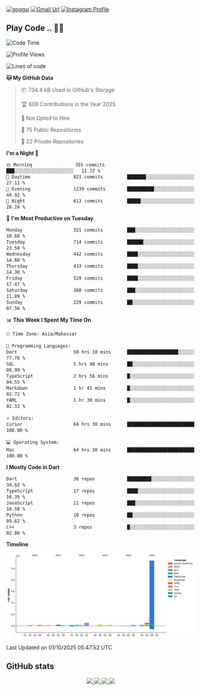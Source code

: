 [![goggxi](https://img.shields.io/badge/Portofolio-Goggxi-orange)](https://goggxi.github.io)
[![Gmail Url](https://img.shields.io/twitter/url?label=Goggxi@gmail.com&logo=gmail&style=social&url=http%3A%2F%2Fmailto%3Acontact.Goggxi@gmail.com)](mailto:Goggxi@gmail.com) [![Instagram Profile](https://img.shields.io/twitter/url?label=moh_rifkan&logo=instagram&style=social&url=https://www.instagram.com/moh_rifkan/)](https://www.instagram.com/moh_rifkan/)

## Play Code .. 💬🚀

<!-- [![Moh Rifkan GitHub stats](https://github-readme-stats.vercel.app/api?username=goggxi&count_private=true&show_icons=true&theme=dracula&custom_title=Goggxi%20Statistic%20🚀)](https://github.com/goggxi/goggxi)

[![Top Langs](https://github-readme-stats.vercel.app/api/top-langs/?username=goggxi&langs_count=8&layout=compact&show_icons=true&theme=dracula)](https://github.com/goggxi/goggxi) -->

<!--START_SECTION:waka-->
![Code Time](http://img.shields.io/badge/Code%20Time-4%2C615%20hrs%2050%20mins-blue)

![Profile Views](http://img.shields.io/badge/Profile%20Views-9-blue)

![Lines of code](https://img.shields.io/badge/From%20Hello%20World%20I%27ve%20Written-13.9%20million%20lines%20of%20code-blue)

**🐱 My GitHub Data** 

> 📦 734.4 kB Used in GitHub's Storage 
 > 
> 🏆 608 Contributions in the Year 2025
 > 
> 🚫 Not Opted to Hire
 > 
> 📜 75 Public Repositories 
 > 
> 🔑 22 Private Repositories 
 > 
**I'm a Night 🦉** 

```text
🌞 Morning                355 commits         ███░░░░░░░░░░░░░░░░░░░░░░   11.72 % 
🌆 Daytime                821 commits         ███████░░░░░░░░░░░░░░░░░░   27.11 % 
🌃 Evening                1239 commits        ██████████░░░░░░░░░░░░░░░   40.92 % 
🌙 Night                  613 commits         █████░░░░░░░░░░░░░░░░░░░░   20.24 % 
```
📅 **I'm Most Productive on Tuesday** 

```text
Monday                   321 commits         ███░░░░░░░░░░░░░░░░░░░░░░   10.60 % 
Tuesday                  714 commits         ██████░░░░░░░░░░░░░░░░░░░   23.58 % 
Wednesday                442 commits         ████░░░░░░░░░░░░░░░░░░░░░   14.60 % 
Thursday                 433 commits         ████░░░░░░░░░░░░░░░░░░░░░   14.30 % 
Friday                   529 commits         ████░░░░░░░░░░░░░░░░░░░░░   17.47 % 
Saturday                 360 commits         ███░░░░░░░░░░░░░░░░░░░░░░   11.89 % 
Sunday                   229 commits         ██░░░░░░░░░░░░░░░░░░░░░░░   07.56 % 
```


📊 **This Week I Spent My Time On** 

```text
🕑︎ Time Zone: Asia/Makassar

💬 Programming Languages: 
Dart                     50 hrs 10 mins      ███████████████████░░░░░░   77.78 % 
SQL                      5 hrs 48 mins       ██░░░░░░░░░░░░░░░░░░░░░░░   08.99 % 
TypeScript               2 hrs 56 mins       █░░░░░░░░░░░░░░░░░░░░░░░░   04.55 % 
Markdown                 1 hr 45 mins        █░░░░░░░░░░░░░░░░░░░░░░░░   02.72 % 
YAML                     1 hr 30 mins        █░░░░░░░░░░░░░░░░░░░░░░░░   02.33 % 

🔥 Editors: 
Cursor                   64 hrs 30 mins      █████████████████████████   100.00 % 

💻 Operating System: 
Mac                      64 hrs 30 mins      █████████████████████████   100.00 % 
```

**I Mostly Code in Dart** 

```text
Dart                     36 repos            █████████░░░░░░░░░░░░░░░░   34.62 % 
TypeScript               17 repos            ████░░░░░░░░░░░░░░░░░░░░░   16.35 % 
JavaScript               11 repos            ███░░░░░░░░░░░░░░░░░░░░░░   10.58 % 
Python                   10 repos            ██░░░░░░░░░░░░░░░░░░░░░░░   09.62 % 
C++                      3 repos             █░░░░░░░░░░░░░░░░░░░░░░░░   02.88 % 
```



**Timeline**

![Lines of Code chart](https://raw.githubusercontent.com/Goggxi/Goggxi/main/assets/bar_graph.png)


 Last Updated on 01/10/2025 05:47:52 UTC
<!--END_SECTION:waka-->

## GitHub stats

<p align="center">
  <a href="https://github.com/goggxi">
    <img src="http://github-profile-summary-cards.vercel.app/api/cards/profile-details?username=goggxi&theme=transparent" />
  </a>
  <a href="https://github.com/goggxi">
    <img src="https://github-readme-streak-stats.herokuapp.com/?user=goggxi&hide_border=true&card_width=338&theme=transparent" />
  </a>
  <a href="https://github.com/goggxi">
    <img src="http://github-profile-summary-cards.vercel.app/api/cards/stats?username=goggxi&theme=transparent" />
  </a>
  <a href="https://github.com/goggxi">
    <img src="https://github-readme-stats.vercel.app/api/top-langs/?username=goggxi&langs_count=10&exclude_repo=&hide=c,makefile,html,css,sass,nix,nunjucks,tsql,dockerfile,shell&card_width=699&hide_border=true&theme=transparent" />
  </a>
  <!-- <br/>
  <a href="https://github.com/goggxi">
    <img src="https://komarev.com/ghpvc/?username=goggxi&color=blue&style=flat" />
  </a> -->
</p>
